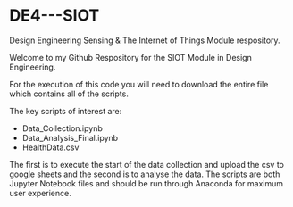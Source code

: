 # DE4---SIOT
Design Engineering Sensing &amp; The Internet of Things Module respository.

Welcome to my Github Respository for the SIOT Module in Design Engineering.

For the execution of this code you will need to download the entire file which contains all of the scripts.

The key scripts of interest are:

- Data_Collection.ipynb
- Data_Analysis_Final.ipynb
- HealthData.csv

The first is to execute the start of the data collection and upload the csv to google sheets and the second is to analyse the data. The scripts are both Jupyter Notebook files and should be run through Anaconda for maximum user experience.
